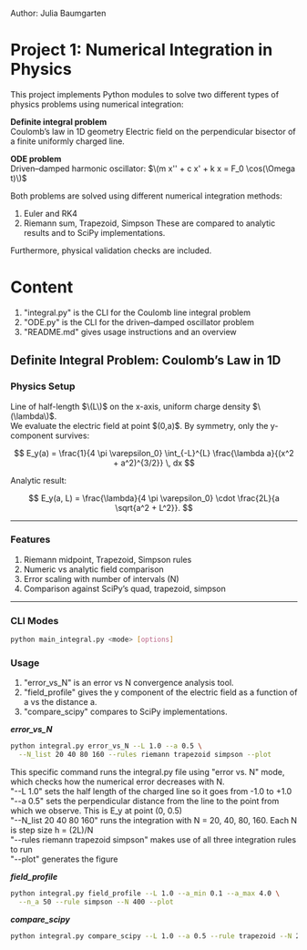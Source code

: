 Author: Julia Baumgarten
# Project 1: Numerical Integration in Physics

This project implements Python modules to solve two different types of physics problems using numerical integration:

 **Definite integral problem**  
   Coulomb’s law in 1D geometry
   Electric field on the perpendicular bisector of a finite uniformly charged line.

 **ODE problem**  
   Driven–damped harmonic oscillator:
   $\(m x'' + c x' + k x = F_0 \cos(\Omega t)\)$

Both problems are solved using different numerical integration methods:
1. Euler and RK4
2. Riemann sum, Trapezoid, Simpson
These are compared to analytic results and to SciPy implementations.

Furthermore, physical validation checks are included.


  # Content
1. "integral.py" is the CLI for the Coulomb line integral problem  
2. "ODE.py" is the CLI for the driven–damped oscillator problem  
3. "README.md" gives usage instructions and an overview


## Definite Integral Problem: Coulomb’s Law in 1D

### Physics Setup

Line of half-length $\(L\)$ on the x-axis, uniform charge density $\(\lambda\)$.  
We evaluate the electric field at point $\(0,a)\$. By symmetry, only the y-component survives:

$$
E_y(a) = \frac{1}{4 \pi \varepsilon_0} \int_{-L}^{L} 
         \frac{\lambda a}{(x^2 + a^2)^{3/2}} \, dx
$$

Analytic result:

$$
E_y(a, L) = \frac{\lambda}{4 \pi \varepsilon_0} \cdot 
            \frac{2L}{a \sqrt{a^2 + L^2}}.
$$

---

### Features

1. Riemann midpoint, Trapezoid, Simpson rules
2. Numeric vs analytic field comparison
3. Error scaling with number of intervals \(N\)
4. Comparison against SciPy’s quad, trapezoid, simpson

---

### CLI Modes

```bash
python main_integral.py <mode> [options]
```


### Usage 

1. "error_vs_N" is an error vs N convergence analysis tool.
2. "field_profile" gives the y component of the electric field as a function of a vs the distance a.
3. "compare_scipy" compares to SciPy implementations.

***error_vs_N***
```bash
python integral.py error_vs_N --L 1.0 --a 0.5 \
  --N_list 20 40 80 160 --rules riemann trapezoid simpson --plot
```

This specific command runs the integral.py file using "error vs. N" mode, which checks how the numerical error decreases with N.  
"--L 1.0" sets the half length of the charged line so it goes from -1.0 to +1.0  
"--a 0.5" sets the perpendicular distance from the line to the point from which we observe. This is E_y at point (0, 0.5)  
"--N_list 20 40 80 160" runs the integration with N = 20, 40, 80, 160. Each N is step size h = (2L)/N  
"--rules riemann trapezoid simpson" makes use of all three integration rules to run  
"--plot" generates the figure

***field_profile***
```bash
python integral.py field_profile --L 1.0 --a_min 0.1 --a_max 4.0 \
  --n_a 50 --rule simpson --N 400 --plot
```

***compare_scipy***
```bash
python integral.py compare_scipy --L 1.0 --a 0.5 --rule trapezoid --N 200
```







